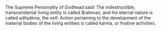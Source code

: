 The Supreme Personality of Godhead said: The indestructible, transcendental living entity is called Brahman, and his eternal nature is called adhyātma, the self. Action pertaining to the development of the material bodies of the living entities is called karma, or fruitive activities.